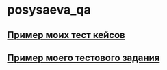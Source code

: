# posysaeva_qa
[Пример моих тест кейсов](https://docs.google.com/spreadsheets/d/1F75pn5WhwTJ06nPmjBmw91eZwjA_Jn1WwXnpCtvahgE/edit#gid=306401338)
---

[Пример моего тестового задания](https://docs.google.com/spreadsheets/d/13bTtfNysLUEyX2MvjPwWDH46_Bu1k-vv0dEUQYpzqfs/edit#gid=270268544)
---
